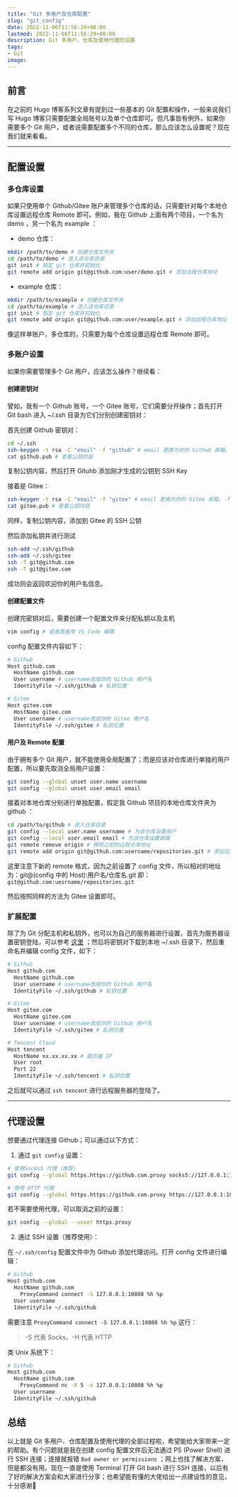 ```yaml
---
title: "Git 多用户及仓库配置"
slug: "git_config"
date: 2022-11-06T11:56:29+08:00
lastmod: 2022-11-06T11:56:29+08:00
description: Git 多用户、仓库及使用代理的设置
tags:
- Git
image: 
---
```


## 前言

在之前的 Hugo 博客系列文章有提到过一些基本的 Git 配置和操作，一般来说我们写 Hugo 博客只需要配置全局账号以及单个仓库即可。但凡事皆有例外，如果你需要多个 Git 用户，或者说需要配置多个不同的仓库，那么应该怎么设置呢？现在我们就来看看。

<!--more-->

---

## 配置设置

### 多仓库设置

如果只使用单个 Github/Gitee 账户来管理多个仓库的话，只需要针对每个本地仓库设置远程仓库 Remote 即可。例如，我在 Github 上面有两个项目，一个名为 demo ，另一个名为 example ：

- demo 仓库：

```bash
mkdir /path/to/demo # 创建仓库文件夹
cd /path/to/demo # 进入该仓库目录
git init # 指定 git 仓库并初始化
git remote add origin git@github.com:user/demo.git # 添加远程仓库地址
```

- example 仓库：

```bash
mkdir /path/to/example # 创建仓库文件夹
cd /path/to/example # 进入该仓库目录
git init # 指定 git 仓库并初始化
git remote add origin git@github.com:user/example.git # 添加远程仓库地址
```

像这样单账户，多仓库的，只需要为每个仓库设置远程仓库 Remote 即可。

### 多账户设置

如果你需要管理多个 Git  用户，应该怎么操作？继续看：

#### 创建密钥对

譬如，我有一个 Github 账号，一个 Gitee 账号，它们需要分开操作；首先打开 Git bash 进入 ~/.ssh 目录为它们分别创建密钥对：

首先创建 Github 密钥对：

```bash
cd ~/.ssh
ssh-keygen -t rsa -C "email" -f "github" # email 更换为你的 Github 邮箱，-f 参数为文件名，可自行设置
cat github.pub # 查看公钥内容
```

复制公钥内容，然后打开 Gituhb 添加刚才生成的公钥到 SSH Key

接着是 Gitee：

```bash
ssh-keygen -t rsa -C "email" -f "gitee" # email 更换为你的 Gitee 邮箱，-f 参数为文件名，可自行
cat gitee.pub # 查看公钥内容
```

同样，复制公钥内容，添加到 Gitee 的 SSH 公钥

然后添加私钥并进行测试

```bash
ssh-add ~/.ssh/github
ssh-add ~/.ssh/gitee
ssh -T git@github.com
ssh -T git@gitee.com
```

成功则会返回欢迎你的用户名信息。

#### 创建配置文件

创建完密钥对后，需要创建一个配置文件来分配私钥以及主机

```bash
vim config # 或者直接用 VS Code 编辑
```

config 配置文件内容如下：

```bash
# Github
Host github.com
  HostName github.com
  User username # username改成你的 Github 用户名
  IdentityFile ~/.ssh/github # 私钥位置

# Gitee
Host gitee.com
  HostName gitee.com
  User username # username改成你的 Gitee 用户名
  IdentityFile ~/.ssh/gitee # 私钥位置
```

#### 用户及 Remote 配置

由于拥有多个 Git 用户，就不能使用全局配置了；而是应该对仓库进行单独的用户配置，所以要先取消全局用户设置：

```bash
git config --global unset user.name username
git config --global unset user.email email
```

接着对本地仓库分别进行单独配置，假定我 Github 项目的本地仓库文件夹为 github ：

```bash
cd /path/to/github # 进入仓库目录
git config --local user.name username # 为该仓库设置用户
git config --local user.email email # 为该仓库设置邮箱
git remote remove origin # 移除之前的远程仓库地址
git remote add origin git@github.com:username/repositories.git # 添加远程仓库地址
```
这里注意下新的 remote 格式，因为之前设置了 config 文件，所以相对的地址为：git@(config 中的 Host):用户名/仓库名.git 即：`git@github.com:uesrname/repositories.git`

然后按照同样的方法为 Gitee 设置即可。

### 扩展配置

除了为 Git 分配主机和私钥外，也可以为自己的服务器进行设置，首先为服务器设置密钥登陆，可以参考 [这里](/archives/setvps/#设置秘钥登录) ；然后将密钥对下载到本地 ~/.ssh 目录下，然后重命名并编辑 config 文件，如下：

```bash
# Github
Host github.com
  HostName github.com
  User username # username改成你的 Github 用户名
  IdentityFile ~/.ssh/github # 私钥位置

# Gitee
Host gitee.com
  HostName gitee.com
  User username # username改成你的 Github 用户名
  IdentityFile ~/.ssh/gitee # 私钥位置

# Tencent Cloud
Host tencent
  HostName xx.xx.xx.xx # 服务器 IP
  User root
  Port 22
  IdentityFile ~/.ssh/tencent # 私钥位置
```

之后就可以通过 `ssh tencent` 进行远程服务器的登陆了。

---

## 代理设置

想要通过代理连接 Github；可以通过以下方式：

1. 通过 `git config` 设置：

```bash
# 使用Socks5 代理（推荐）
git config --global https.https://github.com.proxy socks5://127.0.0.1:10808

# 使用 HTTP 代理
git config --global https.https://github.com.proxy https://127.0.0.1:10808
```

若不需要使用代理，可以取消之前的设置：

```bash
git config --global --unset https.proxy
```

2. 通过 SSH 设置（推荐使用）：

在 `~/.ssh/config` 配置文件中为 Github 添加代理访问。打开 config 文件进行编辑：

```bash
# Github
Host github.com
  HostName github.com
    ProxyCommand connect -S 127.0.0.1:10808 %h %p
  User username
  IdentityFile ~/.ssh/github
```

需要注意 `ProxyCommand connect -S 127.0.0.1:10808 %h %p` 这行：

> -S 代表 Socks，-H 代表 HTTP

类 Unix 系统下：

```bash
# Github
Host github.com
  HostName github.com
    ProxyCommand nc -X 5 -x 127.0.0.1:10808 %h %p
  User username
  IdentityFile ~/.ssh/github
```

## 总结

以上就是 Git 多用户、仓库配置及使用代理的全部过程啦，希望能给大家带来一定的帮助。有个问题就是我在创建 config 配置文件后无法通过 PS (Power Shell) 进行 SSH 连接；连接就报错 `Bad owner or permissions` ；网上也找了解决方案，但是都没有用。现在一直是使用 Terminal 打开 Git bash 进行 SSH 连接，以后有了好的解决方案会和大家进行分享；也希望能有懂的大佬给出一点建设性的意见，十分感谢🙏